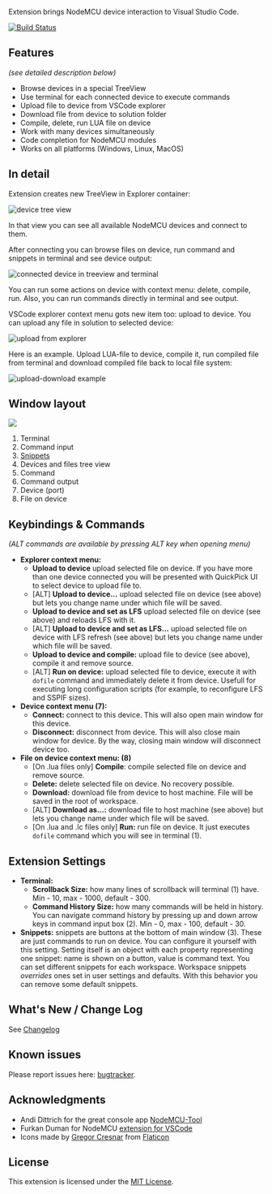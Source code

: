 Extension brings NodeMCU device interaction to Visual Studio Code.

[![Build Status](https://travis-ci.com/BoresExpress/nodemcu-tools.svg?branch=master)](https://travis-ci.com/BoresExpress/nodemcu-tools)

## Features
*(see detailed description below)*
* Browse devices in a special TreeView
* Use terminal for each connected device to execute commands
* Upload file to device from VSCode explorer
* Download file from device to solution folder
* Compile, delete, run LUA file on device
* Work with many devices simultaneously
* Code completion for NodeMCU modules
* Works on all platforms (Windows, Linux, MacOS)

## In detail

Extension creates new TreeView in Explorer container:

![device tree view](https://bitbucket.org/BoresExpress/nodemcu-tools/raw/c10205f6ad615c9737d81f0e9d2c5b2199aea054/resources/docs/tree.png)

In that view you can see all available NodeMCU devices and connect to them.

After connecting you can browse files on device, run command and snippets in terminal and see device output:

![connected device in treeview and terminal](https://bitbucket.org/BoresExpress/nodemcu-tools/raw/c10205f6ad615c9737d81f0e9d2c5b2199aea054/resources/docs/tree-and-term.png)

You can run some actions on device with context menu: delete, compile, run. Also, you can run commands directly in terminal and see output.

VSCode explorer context menu gots new item too: upload to device. You can upload any file in solution to selected device:

![upload from explorer](https://bitbucket.org/BoresExpress/nodemcu-tools/raw/c10205f6ad615c9737d81f0e9d2c5b2199aea054/resources/docs/explorer-menu.png)

Here is an example. Upload LUA-file to device, compile it, run compiled file from terminal and download compiled file back to local file system:

![upload-download example](https://bitbucket.org/BoresExpress/nodemcu-tools/raw/c10205f6ad615c9737d81f0e9d2c5b2199aea054/resources/docs/upload-download.gif)

## Window layout

![](https://bitbucket.org/BoresExpress/nodemcu-tools/raw/c10205f6ad615c9737d81f0e9d2c5b2199aea054/resources/docs/main-screen.png)

1. Terminal
2. Command input
3. [Snippets](#snippets)
4. Devices and files tree view
5. Command
6. Command output
7. Device (port)
8. File on device

## Keybindings & Commands

_(ALT commands are available by pressing ALT key when opening menu)_

* **Explorer context menu:**
  * **Upload to device** upload selected file on device. If you have more than one device connected you will be presented with QuickPick UI to select device to upload file to.
  * [ALT] **Upload to device...** upload selected file on device (see above) but lets you change name under which file will be saved.
  * **Upload to device and set as LFS** upload selected file on device (see above) and reloads LFS with it.
  * [ALT] **Upload to device and set as LFS...** upload selected file on device with LFS refresh (see above) but lets you change name under which file will be saved.
  * **Upload to device and compile:** upload file to device (see above), compile it and remove source.
  * [ALT] **Run on device:** upload selected file to device, execute it with `dofile` command and immediately delete it from device. Usefull for executing long configuration scripts (for example, to reconfigure LFS and SSPIF sizes).
* **Device context menu (7):**
  * **Connect:** connect to this device. This will also open main window for this device.
  * **Disconnect:** disconnect from device. This will also close main window for device. By the way, closing main window will disconnect device too.
* **File on device context menu: (8)**
  * [On .lua files only] **Compile**: compile selected file on device and remove source.
  * **Delete:** delete selected file on device. No recovery possible.
  * **Download:** download file from device to host machine. File will be saved in the root of workspace.
  * [ALT] **Download as...:** download file to host machine (see above) but lets you change name under which file will be saved.
  * [On .lua and .lc files only] **Run:** run file on device. It just executes `dofile` command which you will see in terminal (1).

## Extension Settings

* **Terminal:**
  * **Scrollback Size:** how many lines of scrollback will terminal (1) have. Min - 10, max - 1000, default - 300.
  * **Command History Size:** how many commands will be held in history. You can navigate command history by pressing up and down arrow keys in command input box (2). Min - 0, max - 100, default - 30.
* <a name="snippets"></a>**Snippets:** snippets are buttons at the bottom of main window (3). These are just commands to run on device. You can configure it yourself with this setting. Setting itself is an object with each property representing one snippet: name is shown on a button, value is command text. You can set different snippets for each workspace. Workspace snippets _overrides_ ones set in user settings and defaults. With this behavior you can remove some default snippets. 

## What's New / Change Log

See [Changelog](https://bitbucket.org/BoresExpress/nodemcu-tools/src/master/CHANGELOG.md)

## Known issues

Please report issues here: [bugtracker](https://bitbucket.org/BoresExpress/nodemcu-tools/issues).

## Acknowledgments

- Andi Dittrich for the great console app [NodeMCU-Tool](https://github.com/AndiDittrich/NodeMCU-Tool)
- Furkan Duman for NodeMCU [extension for VSCode](https://github.com/fduman/vscode-nodemcu)
- Icons made by [Gregor Cresnar](https://flaticon.com/authors/gregor-cresnar) from [Flaticon](https://flaticon.com)

## License

This extension is licensed under the [MIT License](https://bitbucket.org/BoresExpress/nodemcu-tools/raw/cccc452c3dad7539e553ad45bafda68eaff7b9d7/LICENSE.md).